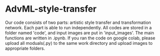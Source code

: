 # AdvML-style-transfer
Our code consists of two parts: artistic style transfer and transformation network. Each part is able to run independently. All codes are stored in a folder named 'code', and input images are put in 'input_images'. The main functions are written in .ipynb. If you ran the code on google colab, please upload all moduals(.py) to the same work directory and upload images to appropriate folders.
